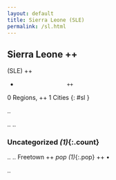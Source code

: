 ```yaml
---
layout: default
title: Sierra Leone (SLE)
permalink: /sl.html
---
```



## Sierra Leone   ++
(SLE)  ++
-                     ++
0 Regions, ++
1 Cities
{: #sl }

.. 




.. 
.. 


### Uncategorized _(1)_{:.count}


..
..
Freetown  ++
 _pop (1)_{:.pop} ++
•




.. 
 
